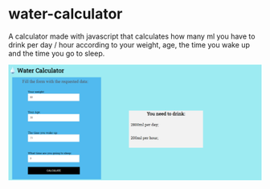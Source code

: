 # water-calculator
A calculator made with javascript that calculates how many ml you have to drink per day / hour according to your weight, age, the time you wake up and the time you go to sleep.


<a><img src="https://raw.githubusercontent.com/pansani/water-calculator/main/assets/water-calc-print.png"></a>
